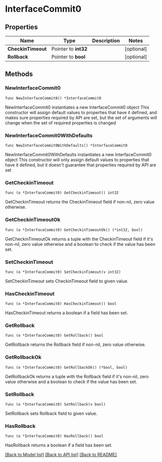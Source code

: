 # InterfaceCommit0

## Properties

Name | Type | Description | Notes
------------ | ------------- | ------------- | -------------
**CheckinTimeout** | Pointer to **int32** |  | [optional] 
**Rollback** | Pointer to **bool** |  | [optional] 

## Methods

### NewInterfaceCommit0

`func NewInterfaceCommit0() *InterfaceCommit0`

NewInterfaceCommit0 instantiates a new InterfaceCommit0 object
This constructor will assign default values to properties that have it defined,
and makes sure properties required by API are set, but the set of arguments
will change when the set of required properties is changed

### NewInterfaceCommit0WithDefaults

`func NewInterfaceCommit0WithDefaults() *InterfaceCommit0`

NewInterfaceCommit0WithDefaults instantiates a new InterfaceCommit0 object
This constructor will only assign default values to properties that have it defined,
but it doesn't guarantee that properties required by API are set

### GetCheckinTimeout

`func (o *InterfaceCommit0) GetCheckinTimeout() int32`

GetCheckinTimeout returns the CheckinTimeout field if non-nil, zero value otherwise.

### GetCheckinTimeoutOk

`func (o *InterfaceCommit0) GetCheckinTimeoutOk() (*int32, bool)`

GetCheckinTimeoutOk returns a tuple with the CheckinTimeout field if it's non-nil, zero value otherwise
and a boolean to check if the value has been set.

### SetCheckinTimeout

`func (o *InterfaceCommit0) SetCheckinTimeout(v int32)`

SetCheckinTimeout sets CheckinTimeout field to given value.

### HasCheckinTimeout

`func (o *InterfaceCommit0) HasCheckinTimeout() bool`

HasCheckinTimeout returns a boolean if a field has been set.

### GetRollback

`func (o *InterfaceCommit0) GetRollback() bool`

GetRollback returns the Rollback field if non-nil, zero value otherwise.

### GetRollbackOk

`func (o *InterfaceCommit0) GetRollbackOk() (*bool, bool)`

GetRollbackOk returns a tuple with the Rollback field if it's non-nil, zero value otherwise
and a boolean to check if the value has been set.

### SetRollback

`func (o *InterfaceCommit0) SetRollback(v bool)`

SetRollback sets Rollback field to given value.

### HasRollback

`func (o *InterfaceCommit0) HasRollback() bool`

HasRollback returns a boolean if a field has been set.


[[Back to Model list]](../README.md#documentation-for-models) [[Back to API list]](../README.md#documentation-for-api-endpoints) [[Back to README]](../README.md)


